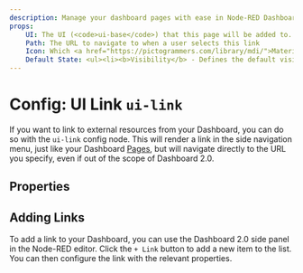 ```yaml
---
description: Manage your dashboard pages with ease in Node-RED Dashboard 2.0 for a streamlined user experience.
props:
    UI: The UI (<code>ui-base</code>) that this page will be added to. 
    Path: The URL to navigate to when a user selects this link
    Icon: Which <a href="https://pictogrammers.com/library/mdi/">Material Designs Icon</a> to use for the page. No need to include the <code>mdi-</code> prefix.
    Default State: <ul><li><b>Visibility</b> - Defines the default visibility of this page in hte side navigation menu.</li><li><b>Interactivity</b> - Controls whether the item is disabled/enabled in the side navigation menu.</li></ul><p>Both of these can be overridden by the user at runtime using a <code>ui-control</code> node.</p>
---
```


<script setup>
</script>

# Config: UI Link `ui-link`

If you want to link to external resources from your Dashboard, you can do so with the `ui-link` config node. This will render a link in the side navigation menu, just like your Dashboard [Pages](./ui-page.md), but will navigate directly to the URL you specify, even if out of the scope of Dashboard 2.0.

## Properties

<PropsTable :hide-dynamic="true"/>

## Adding Links

To add a link to your Dashboard, you can use the Dashboard 2.0 side panel in the Node-RED editor. Click the `+ Link` button to add a new item to the list. You can then configure the link with the relevant properties.